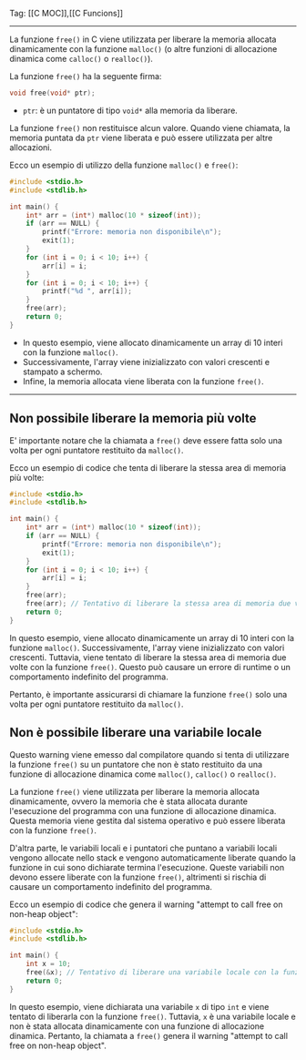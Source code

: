 Tag: [[C MOC]],[[C Funcions]]

---
La funzione `free()` in C viene utilizzata per liberare la memoria allocata dinamicamente con la funzione `malloc()` (o altre funzioni di allocazione dinamica come `calloc()` o `realloc()`).

La funzione `free()` ha la seguente firma:

```c
void free(void* ptr);
```

- `ptr`: è un puntatore di tipo `void*` alla memoria da liberare.

La funzione `free()` non restituisce alcun valore. Quando viene chiamata, la memoria puntata da `ptr` viene liberata e può essere utilizzata per altre allocazioni.

Ecco un esempio di utilizzo della funzione `malloc()` e `free()`:

```c
#include <stdio.h>
#include <stdlib.h>

int main() {
    int* arr = (int*) malloc(10 * sizeof(int));
    if (arr == NULL) {
        printf("Errore: memoria non disponibile\n");
        exit(1);
    }
    for (int i = 0; i < 10; i++) {
        arr[i] = i;
    }
    for (int i = 0; i < 10; i++) {
        printf("%d ", arr[i]);
    }
    free(arr);
    return 0;
}
```

- In questo esempio, viene allocato dinamicamente un array di 10 interi con la funzione `malloc()`. 
- Successivamente, l'array viene inizializzato con valori crescenti e stampato a schermo.
- Infine, la memoria allocata viene liberata con la funzione `free()`. 

---
## Non possibile liberare la memoria più volte 
E' importante notare che la chiamata a `free()` deve essere fatta solo una volta per ogni puntatore restituito da `malloc()`. 

Ecco un esempio di codice che tenta di liberare la stessa area di memoria più volte:
```c
#include <stdio.h>
#include <stdlib.h>

int main() {
    int* arr = (int*) malloc(10 * sizeof(int));
    if (arr == NULL) {
        printf("Errore: memoria non disponibile\n");
        exit(1);
    }
    for (int i = 0; i < 10; i++) {
        arr[i] = i;
    }
    free(arr);
    free(arr); // Tentativo di liberare la stessa area di memoria due volte
    return 0;
}
```
In questo esempio, viene allocato dinamicamente un array di 10 interi con la funzione `malloc()`. Successivamente, l'array viene inizializzato con valori crescenti. Tuttavia, viene tentato di liberare la stessa area di memoria due volte con la funzione `free()`. Questo può causare un errore di runtime o un comportamento indefinito del programma.

Pertanto, è importante assicurarsi di chiamare la funzione `free()` solo una volta per ogni puntatore restituito da `malloc()`.

## Non è possibile liberare una variabile locale 
Questo warning viene emesso dal compilatore quando si tenta di utilizzare la funzione `free()` su un puntatore che non è stato restituito da una funzione di allocazione dinamica come `malloc()`, `calloc()` o `realloc()`. 

La funzione `free()` viene utilizzata per liberare la memoria allocata dinamicamente, ovvero la memoria che è stata allocata durante l'esecuzione del programma con una funzione di allocazione dinamica. Questa memoria viene gestita dal sistema operativo e può essere liberata con la funzione `free()`.

D'altra parte, le variabili locali e i puntatori che puntano a variabili locali vengono allocate nello stack e vengono automaticamente liberate quando la funzione in cui sono dichiarate termina l'esecuzione. Queste variabili non devono essere liberate con la funzione `free()`, altrimenti si rischia di causare un comportamento indefinito del programma.

Ecco un esempio di codice che genera il warning "attempt to call free on non-heap object":

```c
#include <stdio.h>
#include <stdlib.h>

int main() {
    int x = 10;
    free(&x); // Tentativo di liberare una variabile locale con la funzione free()
    return 0;
}
```

In questo esempio, viene dichiarata una variabile `x` di tipo `int` e viene tentato di liberarla con la funzione `free()`. Tuttavia, `x` è una variabile locale e non è stata allocata dinamicamente con una funzione di allocazione dinamica. Pertanto, la chiamata a `free()` genera il warning "attempt to call free on non-heap object".